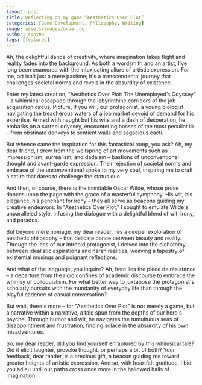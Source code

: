 ```yaml
---
layout: post
title: Reflecting on my game “Aesthetics Over Plot”
categories: [Game Development, Philosophy, Writing]
image: assets/images/orva.jpg
author: ronynn
tags: [featured]
---
```


Ah, the delightful dance of creativity, where imagination takes flight and reality fades into the background. As both a wordsmith and an artist, I've long been enamored with the intoxicating allure of artistic expression. For me, art isn't just a mere pastime; it's a transcendental journey that challenges societal norms and revels in the absurdity of existence.

Enter my latest creation, "Aesthetics Over Plot: The Unemployed’s Odyssey" – a whimsical escapade through the labyrinthine corridors of the job acquisition circus. Picture, if you will, our protagonist, a young biologist navigating the treacherous waters of a job market devoid of demand for his expertise. Armed with naught but his wits and a dash of desperation, he embarks on a surreal odyssey, encountering bosses of the most peculiar ilk – from obstinate donkeys to sentient walls and sagacious cacti.

But whence came the inspiration for this fantastical romp, you ask? Ah, my dear friend, I drew from the wellspring of art movements such as impressionism, surrealism, and dadaism – bastions of unconventional thought and avant-garde expression. Their rejection of societal norms and embrace of the unconventional spoke to my very soul, inspiring me to craft a satire that dares to challenge the status quo.

And then, of course, there is the inimitable Oscar Wilde, whose prose dances upon the page with the grace of a masterful symphony. His wit, his elegance, his penchant for irony – they all serve as beacons guiding my creative endeavors. In "Aesthetics Over Plot," I sought to emulate Wilde's unparalleled style, infusing the dialogue with a delightful blend of wit, irony, and paradox.

But beyond mere homage, my dear reader, lies a deeper exploration of aesthetic philosophy – that delicate dance between beauty and reality. Through the lens of our intrepid protagonist, I delved into the dichotomy between idealistic aspirations and harsh realities, weaving a tapestry of existential musings and poignant reflections.

And what of the language, you inquire? Ah, here lies the pièce de résistance – a departure from the rigid confines of academic discourse to embrace the whimsy of colloquialism. For what better way to juxtapose the protagonist's scholarly pursuits with the mundanity of everyday life than through the playful cadence of casual conversation?

But wait, there's more – for "Aesthetics Over Plot" is not merely a game, but a narrative within a narrative, a tale spun from the depths of our hero's psyche. Through humor and wit, he navigates the tumultuous seas of disappointment and frustration, finding solace in the absurdity of his own misadventures.

So, my dear reader, did you find yourself enraptured by this whimsical tale? Did it elicit laughter, provoke thought, or perhaps a bit of both? Your feedback, dear reader, is a precious gift, a beacon guiding me toward greater heights of artistic expression. And so, with heartfelt gratitude, I bid you adieu until our paths cross once more in the hallowed halls of imagination.

